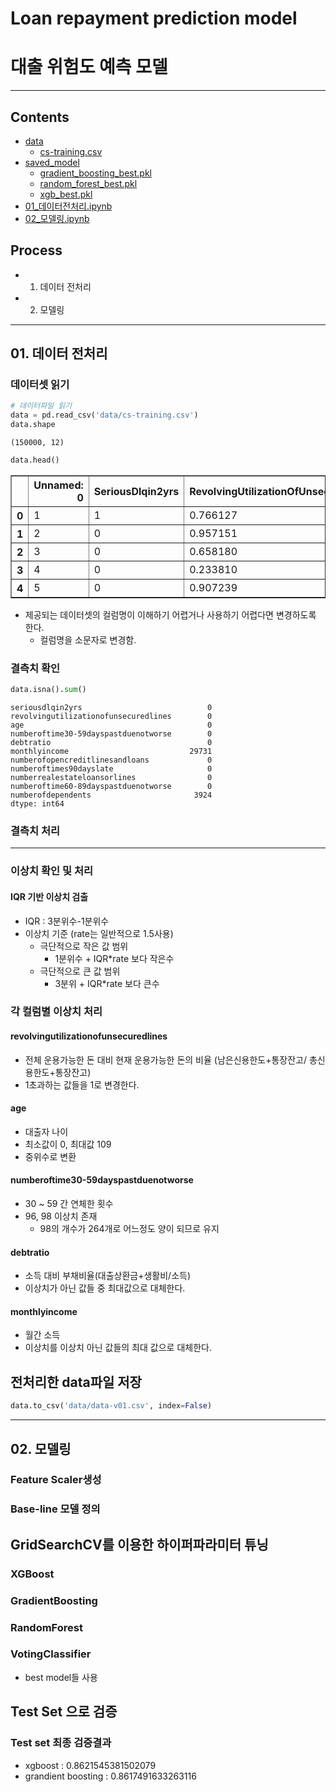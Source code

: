 # Loan repayment prediction model 
# 대출 위험도 예측 모델



---

## Contents

* [data](https://github.com/jinokiim/Loan-repayment-prediction-model/tree/main/data)
   * [cs-training.csv](https://github.com/jinokiim/Loan-repayment-prediction-model/blob/main/data/cs-training.csv)
* [saved_model](https://github.com/jinokiim/Loan-repayment-prediction-model/tree/main/saved_model)
   * [gradient_boosting_best.pkl](https://github.com/jinokiim/Loan-repayment-prediction-model/blob/main/saved_model/gradient_boosting_best.pkl)
   * [random_forest_best.pkl](https://github.com/jinokiim/Loan-repayment-prediction-model/blob/main/saved_model/random_forest_best.pkl)
   * [xgb_best.pkl](https://github.com/jinokiim/Loan-repayment-prediction-model/blob/main/saved_model/xgb_best.pkl)
* [01_데이터전처리.ipynb](https://github.com/jinokiim/Loan-repayment-prediction-model/blob/main/01_%EB%8D%B0%EC%9D%B4%ED%84%B0%EC%A0%84%EC%B2%98%EB%A6%AC.ipynb)
* [02_모델링.ipynb](https://github.com/jinokiim/Loan-repayment-prediction-model/blob/main/02_%EB%AA%A8%EB%8D%B8%EB%A7%81.ipynb)


## Process
* 01. 데이터 전처리
* 02. 모델링

---
## 01. 데이터 전처리

### 데이터셋 읽기

```python
# 데이터파일 읽기
data = pd.read_csv('data/cs-training.csv')
data.shape
```
    (150000, 12)

```python
data.head()
```




<div>
<style scoped>
    .dataframe tbody tr th:only-of-type {
        vertical-align: middle;
    }

    .dataframe tbody tr th {
        vertical-align: top;
    }

    .dataframe thead th {
        text-align: right;
    }
</style>
<table border="1" class="dataframe">
  <thead>
    <tr style="text-align: right;">
      <th></th>
      <th>Unnamed: 0</th>
      <th>SeriousDlqin2yrs</th>
      <th>RevolvingUtilizationOfUnsecuredLines</th>
      <th>age</th>
      <th>NumberOfTime30-59DaysPastDueNotWorse</th>
      <th>DebtRatio</th>
      <th>MonthlyIncome</th>
      <th>NumberOfOpenCreditLinesAndLoans</th>
      <th>NumberOfTimes90DaysLate</th>
      <th>NumberRealEstateLoansOrLines</th>
      <th>NumberOfTime60-89DaysPastDueNotWorse</th>
      <th>NumberOfDependents</th>
    </tr>
  </thead>
  <tbody>
    <tr>
      <th>0</th>
      <td>1</td>
      <td>1</td>
      <td>0.766127</td>
      <td>45</td>
      <td>2</td>
      <td>0.802982</td>
      <td>9120.0</td>
      <td>13</td>
      <td>0</td>
      <td>6</td>
      <td>0</td>
      <td>2.0</td>
    </tr>
    <tr>
      <th>1</th>
      <td>2</td>
      <td>0</td>
      <td>0.957151</td>
      <td>40</td>
      <td>0</td>
      <td>0.121876</td>
      <td>2600.0</td>
      <td>4</td>
      <td>0</td>
      <td>0</td>
      <td>0</td>
      <td>1.0</td>
    </tr>
    <tr>
      <th>2</th>
      <td>3</td>
      <td>0</td>
      <td>0.658180</td>
      <td>38</td>
      <td>1</td>
      <td>0.085113</td>
      <td>3042.0</td>
      <td>2</td>
      <td>1</td>
      <td>0</td>
      <td>0</td>
      <td>0.0</td>
    </tr>
    <tr>
      <th>3</th>
      <td>4</td>
      <td>0</td>
      <td>0.233810</td>
      <td>30</td>
      <td>0</td>
      <td>0.036050</td>
      <td>3300.0</td>
      <td>5</td>
      <td>0</td>
      <td>0</td>
      <td>0</td>
      <td>0.0</td>
    </tr>
    <tr>
      <th>4</th>
      <td>5</td>
      <td>0</td>
      <td>0.907239</td>
      <td>49</td>
      <td>1</td>
      <td>0.024926</td>
      <td>63588.0</td>
      <td>7</td>
      <td>0</td>
      <td>1</td>
      <td>0</td>
      <td>0.0</td>
    </tr>
  </tbody>
</table>
</div>

- 제공되는 데이터셋의 컬럼명이 이해하기 어렵거나 사용하기 어렵다면 변경하도록 한다.
    - 컬럼명을 소문자로 변경함.



### 결측치 확인 
```python
data.isna().sum()
```




    seriousdlqin2yrs                            0
    revolvingutilizationofunsecuredlines        0
    age                                         0
    numberoftime30-59dayspastduenotworse        0
    debtratio                                   0
    monthlyincome                           29731
    numberofopencreditlinesandloans             0
    numberoftimes90dayslate                     0
    numberrealestateloansorlines                0
    numberoftime60-89dayspastduenotworse        0
    numberofdependents                       3924
    dtype: int64


### 결측치 처리
---
### 이상치 확인 및 처리

#### IQR 기반 이상치 검출
- IQR : 3분위수-1분위수
- 이상치 기준 (rate는 일반적으로 1.5사용)
    - 극단적으로 작은 값 범위
         - 1분위수 + IQR*rate 보다 작은수
    - 극단적으로 큰 값 범위
        - 3분위 + IQR*rate 보다 큰수

### 각 컬럼별 이상치 처리

#### revolvingutilizationofunsecuredlines
- 전체 운용가능한 돈 대비 현재 운용가능한 돈의 비율 (남은신용한도+통장잔고/ 총신용한도+통장잔고)
- 1초과하는 값들을 1로 변경한다.

#### age
- 대출자 나이
- 최소값이 0, 최대값 109
- 중위수로 변환 

#### numberoftime30-59dayspastduenotworse
- 30 ~ 59 간 연체한 횟수
- 96, 98 이상치 존재 
    - 98의 개수가 264개로 어느정도 양이 되므로 유지


#### debtratio 
- 소득 대비 부채비율(대출상환금+생활비/소득)
- 이상치가 아닌 값들 중 최대값으로 대체한다. 

#### monthlyincome
- 월간 소득
- 이상치를 이상치 아닌 값들의 최대 값으로 대체한다.

## 전처리한 data파일 저장

```python
data.to_csv('data/data-v01.csv', index=False)
```
---
## 02. 모델링


### Feature Scaler생성
### Base-line 모델 정의

## GridSearchCV를 이용한 하이퍼파라미터 튜닝
### XGBoost
### GradientBoosting
### RandomForest
### VotingClassifier
- best model들 사용

## Test Set 으로 검증

### Test set 최종 검증결과
- xgboost : 0.8621545381502079
- grandient boosting : 0.8617491633263116
